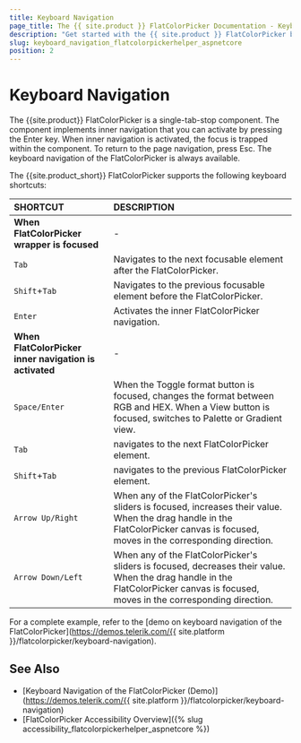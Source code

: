 ```yaml
---
title: Keyboard Navigation
page_title: The {{ site.product }} FlatColorPicker Documentation - Keyboard Navigation
description: "Get started with the {{ site.product }} FlatColorPicker by Kendo UI and learn about the accessibility support it provides through its keyboard navigation functionality."
slug: keyboard_navigation_flatcolorpickerhelper_aspnetcore
position: 2
---
```


# Keyboard Navigation

The {{site.product}} FlatColorPicker is a single-tab-stop component. The component implements inner navigation that you can activate by pressing the Enter key. When inner navigation is activated, the focus is trapped within the component. To return to the page navigation, press Esc. The keyboard navigation of the FlatColorPicker is always available.

The {{site.product_short}} FlatColorPicker supports the following keyboard shortcuts:

| SHORTCUT						| DESCRIPTION				                                                        |
|:---                 |:---                                                                                |
| **When FlatColorPicker wrapper is focused** | - |                  |
| `Tab` | Navigates to the next focusable element after the FlatColorPicker. |
| `Shift`+`Tab` | Navigates to the previous focusable element before the FlatColorPicker. |
| `Enter` | Activates the inner FlatColorPicker navigation. |
| **When FlatColorPicker inner navigation is activated** | - |                                           |
| `Space/Enter`             | When the Toggle format button is focused, changes the format between RGB and HEX. When a View button is focused, switches to Palette or Gradient view.|
| `Tab`               | navigates to the next FlatColorPicker element.|
| `Shift`+`Tab`    | navigates to the previous FlatColorPicker element.|
| `Arrow Up/Right`    | When any of the FlatColorPicker's sliders is focused, increases their value. When the drag handle in the FlatColorPicker canvas is focused, moves in the corresponding direction.|
| `Arrow Down/Left`    | When any of the FlatColorPicker's sliders is focused, decreases their value. When the drag handle in the FlatColorPicker canvas is focused, moves in the corresponding direction.|

For a complete example, refer to the [demo on keyboard navigation of the FlatColorPicker](https://demos.telerik.com/{{ site.platform }}/flatcolorpicker/keyboard-navigation).

## See Also

* [Keyboard Navigation of the FlatColorPicker (Demo)](https://demos.telerik.com/{{ site.platform }}/flatcolorpicker/keyboard-navigation)
* [FlatColorPicker Accessibility Overview]({% slug accessibility_flatcolorpickerhelper_aspnetcore %})
